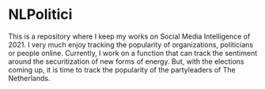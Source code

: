 # NLPolitici
This is a repository where I keep my works on Social Media Intelligence of 2021. I very much enjoy tracking the popularity of organizations, politicians or people online. Currently, I work on a function that can track the sentiment around the securitization of new forms of energy. 
But, with the elections coming up, it is time to track the popularity of the partyleaders of The Netherlands. 
